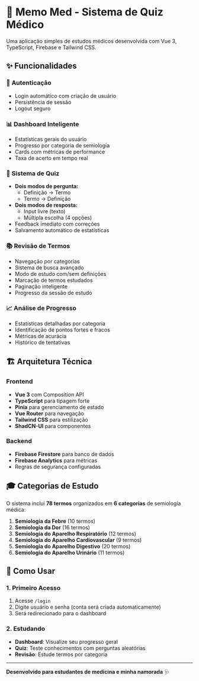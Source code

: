 # 🏥 Memo Med - Sistema de Quiz Médico

Uma aplicação simples de estudos médicos desenvolvida com Vue 3, TypeScript, Firebase e Tailwind CSS.

## ✨ Funcionalidades

### 🔐 **Autenticação**

- Login automático com criação de usuário
- Persistência de sessão
- Logout seguro

### 📊 **Dashboard Inteligente**

- Estatísticas gerais do usuário
- Progresso por categoria de semiologia
- Cards com métricas de performance
- Taxa de acerto em tempo real

### 🎯 **Sistema de Quiz**

- **Dois modos de pergunta:**
  - Definição → Termo
  - Termo → Definição
- **Dois modos de resposta:**
  - Input livre (texto)
  - Múltipla escolha (4 opções)
- Feedback imediato com correções
- Salvamento automático de estatísticas

### 📚 **Revisão de Termos**

- Navegação por categorias
- Sistema de busca avançado
- Modo de estudo com/sem definições
- Marcação de termos estudados
- Paginação inteligente
- Progresso da sessão de estudo

### 📈 **Análise de Progresso**

- Estatísticas detalhadas por categoria
- Identificação de pontos fortes e fracos
- Métricas de acurácia
- Histórico de tentativas

## 🏗️ **Arquitetura Técnica**

### **Frontend**

- **Vue 3** com Composition API
- **TypeScript** para tipagem forte
- **Pinia** para gerenciamento de estado
- **Vue Router** para navegação
- **Tailwind CSS** para estilização
- **ShadCN-UI** para componentes

### **Backend**

- **Firebase Firestore** para banco de dados
- **Firebase Analytics** para métricas
- Regras de segurança configuradas

## 🎓 **Categorias de Estudo**

O sistema inclui **78 termos** organizados em **6 categorias** de semiologia médica:

1. **Semiologia da Febre** (10 termos)
2. **Semiologia da Dor** (16 termos)
3. **Semiologia do Aparelho Respiratório** (12 termos)
4. **Semiologia do Aparelho Cardiovascular** (9 termos)
5. **Semiologia do Aparelho Digestivo** (20 termos)
6. **Semiologia do Aparelho Urinário** (11 termos)

## 🚀 **Como Usar**

### **1. Primeiro Acesso**

1. Acesse `/login`
2. Digite usuário e senha (conta será criada automaticamente)
3. Será redirecionado para o dashboard

### **2. Estudando**

- **Dashboard**: Visualize seu progresso geral
- **Quiz**: Teste conhecimentos com perguntas aleatórias
- **Revisão**: Estude termos por categoria

---

**Desenvolvido para estudantes de medicina e minha namorada** 🩺
